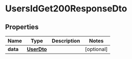
# UsersIdGet200ResponseDto

## Properties

Name | Type | Description | Notes
------------ | ------------- | ------------- | -------------
**data** | [**UserDto**](UserDto.md) |  |  [optional]



